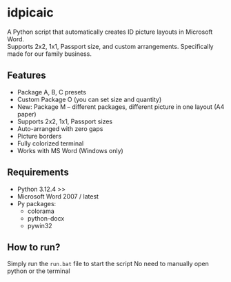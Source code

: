 # idpicaic

A Python script that automatically creates ID picture layouts in Microsoft Word.  
Supports 2x2, 1x1, Passport size, and custom arrangements.
Specifically made for our family business.

## Features
- Package A, B, C presets
- Custom Package O (you can set size and quantity)
- New: Package M – different packages, different picture in one layout (A4 paper)
- Supports 2x2, 1x1, Passport sizes
- Auto-arranged with zero gaps
- Picture borders
- Fully colorized terminal
- Works with MS Word (Windows only)

## Requirements
- Python 3.12.4 >>
- Microsoft Word 2007 / latest
- Py packages:
    - colorama
    - python-docx
    - pywin32

## How to run?
Simply run the ```run.bat``` file to start the script
No need to manually open python or the terminal
